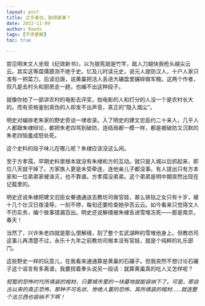 ```yaml
---
layout: post
title: 之乎者也，助得甚事？
date: 2022-11-09
author: Reeds
tags: [不求甚解]
toc: true

---
```


 尝见明末文人坐观《纪效新书》，以为狼筅就是竹竿，敌人刀越快我枪头越尖云云。其实这等腐儒臆测不绝于史。忆及儿时读元史，说元人提防汉人，十户人家只准有一把菜刀，后读旧唐，说黄巢把活人丢进大碾盘里碾碎做军粮。这两个作者，但凡是去村头和厨房走一趟，也编不出这种段子。 

就像你拍了一部讲农村的电影去评奖，拍电影的人和打分的人没一个是农村长大的。而有资格鉴别真伪的人却发不出声音，真正的“隐入烟尘”。

明史对编排老朱家的野史奇谈一律收录。入了明史的建文忠臣约二十来人，几乎人人都跟朱棣辩论，都把朱老四骂到破防，连结局都一模一样，都是被破防又沉默的朱老四恼羞成怒处死。

这个史料的段子味儿在哪儿呢？朱棣应该没这么闲。

至于方孝孺，早期史料里根本就没有朱棣和方的互动。就只是入城以后抓起来，即位八天就干掉了。方家族人更是未受牵连，连他亲儿子都没事。有人提出只有方本家和一位弟弟家被诛灭，也不靠谱。方孝孺没弟弟。这个弟弟是明中期突然出现在记载里的。

明史还说朱棣把建文旧臣女眷通通送去教坊司做官妓，甚么铁铉之女只有十岁，被十几个壮汉日夜凌辱，一刻不停，每旬还要检查她孕否云云。如今看来只觉得文人不历实务，编个故事错漏百出。明史还说解缙被朱棣丢进雪堆冻死——那是南京，春天！

当然了，兴许朱老四就是那么恨解缙，刮了整个玄武湖畔的雪堆他身上。但教坊司这事儿再清楚不过，永乐十九年之前教坊司根本没有官妓，就是个纯粹的礼乐部门。

这些野史一样的玩意儿，在我看来通通算是黄巢的石碾子。但我突然不想讨论石碾子这个谣言有多离谱，我要捏着拳头说另一段话：就算黄巢真的吃人又怎样呢？

*短暂的恐怖时代所填装的棺材，只要城市里的一块墓地就能容纳下了。可是，那自古以来的真正恐怖、那种不可名状、惨绝人寰的恐怖、其所填装的棺材……就连整个法兰西也容纳不下啊！*